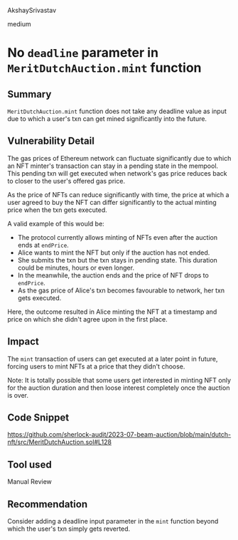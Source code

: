 AkshaySrivastav

medium

# No `deadline` parameter in `MeritDutchAuction.mint` function

## Summary
`MeritDutchAuction.mint` function does not take any deadline value as input due to which a user's txn can get mined significantly into the future.

## Vulnerability Detail
The gas prices of Ethereum network can fluctuate significantly due to which an NFT minter's transaction can stay in a pending state in the mempool. This pending txn will get executed when network's gas price reduces back to closer to the user's offered gas price. 

As the price of NFTs can reduce significantly with time, the price at which a user agreed to buy the NFT can differ significantly to the actual minting price when the txn gets executed.

A valid example of this would be:
- The protocol currently allows minting of NFTs even after the auction ends at `endPrice`.
- Alice wants to mint the NFT but only if the auction has not ended.
- She submits the txn but the txn stays in pending state. This duration could be minutes, hours or even longer.
- In the meanwhile, the auction ends and the price of NFT drops to `endPrice`.
- As the gas price of Alice's txn becomes favourable to network, her txn gets executed.

Here, the outcome resulted in Alice minting the NFT at a timestamp and price on which she didn't agree upon in the first place. 

## Impact
The `mint` transaction of users can get executed at a later point in future, forcing users to mint NFTs at a price that they didn't choose.

Note: It is totally possible that some users get interested in minting NFT only for the auction duration and then loose interest completely once the auction is over. 

## Code Snippet
https://github.com/sherlock-audit/2023-07-beam-auction/blob/main/dutch-nft/src/MeritDutchAuction.sol#L128

## Tool used

Manual Review

## Recommendation
Consider adding a deadline input parameter in the `mint` function beyond which the user's txn simply gets reverted. 
